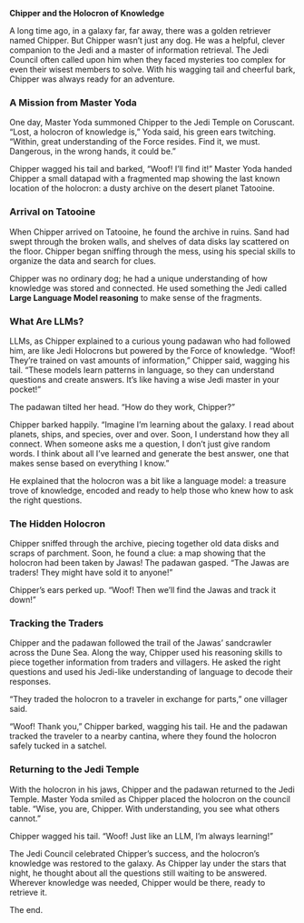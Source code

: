 **Chipper and the Holocron of Knowledge**

A long time ago, in a galaxy far, far away, there was a golden retriever named Chipper. But Chipper wasn’t just any dog.
He was a helpful, clever companion to the Jedi and a master of information retrieval. The Jedi Council often called upon
him when they faced mysteries too complex for even their wisest members to solve. With his wagging tail and cheerful
bark, Chipper was always ready for an adventure.

### A Mission from Master Yoda

One day, Master Yoda summoned Chipper to the Jedi Temple on Coruscant. “Lost, a holocron of knowledge is,” Yoda said,
his green ears twitching. “Within, great understanding of the Force resides. Find it, we must. Dangerous, in the wrong
hands, it could be.”

Chipper wagged his tail and barked, “Woof! I’ll find it!” Master Yoda handed Chipper a small datapad with a fragmented
map showing the last known location of the holocron: a dusty archive on the desert planet Tatooine.

### Arrival on Tatooine

When Chipper arrived on Tatooine, he found the archive in ruins. Sand had swept through the broken walls, and shelves of
data disks lay scattered on the floor. Chipper began sniffing through the mess, using his special skills to organize the
data and search for clues.

Chipper was no ordinary dog; he had a unique understanding of how knowledge was stored and connected. He used something
the Jedi called **Large Language Model reasoning** to make sense of the fragments.

### What Are LLMs?

LLMs, as Chipper explained to a curious young padawan who had followed him, are like Jedi Holocrons but powered by the
Force of knowledge. “Woof! They’re trained on vast amounts of information,” Chipper said, wagging his tail. “These
models learn patterns in language, so they can understand questions and create answers. It’s like having a wise Jedi
master in your pocket!”

The padawan tilted her head. “How do they work, Chipper?”

Chipper barked happily. “Imagine I’m learning about the galaxy. I read about planets, ships, and species, over and over.
Soon, I understand how they all connect. When someone asks me a question, I don’t just give random words. I think about
all I’ve learned and generate the best answer, one that makes sense based on everything I know.”

He explained that the holocron was a bit like a language model: a treasure trove of knowledge, encoded and ready to help
those who knew how to ask the right questions.

### The Hidden Holocron

Chipper sniffed through the archive, piecing together old data disks and scraps of parchment. Soon, he found a clue: a
map showing that the holocron had been taken by Jawas! The padawan gasped. “The Jawas are traders! They might have sold
it to anyone!”

Chipper’s ears perked up. “Woof! Then we’ll find the Jawas and track it down!”

### Tracking the Traders

Chipper and the padawan followed the trail of the Jawas’ sandcrawler across the Dune Sea. Along the way, Chipper used
his reasoning skills to piece together information from traders and villagers. He asked the right questions and used his
Jedi-like understanding of language to decode their responses.

“They traded the holocron to a traveler in exchange for parts,” one villager said.

“Woof! Thank you,” Chipper barked, wagging his tail. He and the padawan tracked the traveler to a nearby cantina, where
they found the holocron safely tucked in a satchel.

### Returning to the Jedi Temple

With the holocron in his jaws, Chipper and the padawan returned to the Jedi Temple. Master Yoda smiled as Chipper placed
the holocron on the council table. “Wise, you are, Chipper. With understanding, you see what others cannot.”

Chipper wagged his tail. “Woof! Just like an LLM, I’m always learning!”

The Jedi Council celebrated Chipper’s success, and the holocron’s knowledge was restored to the galaxy. As Chipper lay
under the stars that night, he thought about all the questions still waiting to be answered. Wherever knowledge was
needed, Chipper would be there, ready to retrieve it.

The end.
